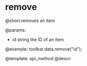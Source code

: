 remove
=============

@short:removes an item

@params:
- id 		string		 the ID of an item




@example:
toolbar.data.remove("id");

@template: api_method
@descr:
